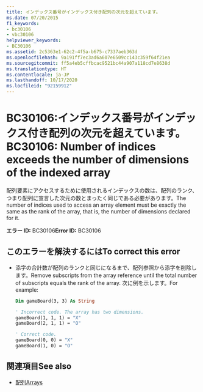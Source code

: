 ```yaml
---
title: インデックス番号がインデックス付き配列の次元を超えています。
ms.date: 07/20/2015
f1_keywords:
- bc30106
- vbc30106
helpviewer_keywords:
- BC30106
ms.assetid: 2c5363e1-62c2-4f5a-b675-c7337aeb363d
ms.openlocfilehash: 9a191ff7ec3ad6a607e6509cc143c359f64f21ea
ms.sourcegitcommit: ff5a4eb5cffbcac9521bc44a907a118cd7e8638d
ms.translationtype: HT
ms.contentlocale: ja-JP
ms.lasthandoff: 10/17/2020
ms.locfileid: "92159912"
---
```

# <a name="bc30106-number-of-indices-exceeds-the-number-of-dimensions-of-the-indexed-array"></a><span data-ttu-id="4211f-102">BC30106:インデックス番号がインデックス付き配列の次元を超えています。</span><span class="sxs-lookup"><span data-stu-id="4211f-102">BC30106: Number of indices exceeds the number of dimensions of the indexed array</span></span>

<span data-ttu-id="4211f-103">配列要素にアクセスするために使用されるインデックスの数は、配列のランク、つまり配列に宣言した次元の数とまったく同じである必要があります。</span><span class="sxs-lookup"><span data-stu-id="4211f-103">The number of indices used to access an array element must be exactly the same as the rank of the array, that is, the number of dimensions declared for it.</span></span>

 <span data-ttu-id="4211f-104">**エラー ID:** BC30106</span><span class="sxs-lookup"><span data-stu-id="4211f-104">**Error ID:** BC30106</span></span>

## <a name="to-correct-this-error"></a><span data-ttu-id="4211f-105">このエラーを解決するには</span><span class="sxs-lookup"><span data-stu-id="4211f-105">To correct this error</span></span>

- <span data-ttu-id="4211f-106">添字の合計数が配列のランクと同じになるまで、配列参照から添字を削除します。</span><span class="sxs-lookup"><span data-stu-id="4211f-106">Remove subscripts from the array reference until the total number of subscripts equals the rank of the array.</span></span> <span data-ttu-id="4211f-107">次に例を示します。</span><span class="sxs-lookup"><span data-stu-id="4211f-107">For example:</span></span>

    ```vb
    Dim gameBoard(3, 3) As String

    ' Incorrect code. The array has two dimensions.
    gameBoard(1, 1, 1) = "X"
    gameBoard(2, 1, 1) = "O"

    ' Correct code.
    gameBoard(0, 0) = "X"
    gameBoard(1, 0) = "O"
    ```

## <a name="see-also"></a><span data-ttu-id="4211f-108">関連項目</span><span class="sxs-lookup"><span data-stu-id="4211f-108">See also</span></span>

- [<span data-ttu-id="4211f-109">配列</span><span class="sxs-lookup"><span data-stu-id="4211f-109">Arrays</span></span>](../../programming-guide/language-features/arrays/index.md)
